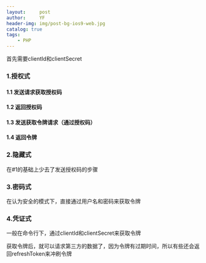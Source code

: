 ```yaml
---
layout:     post
author:     YF
header-img: img/post-bg-ios9-web.jpg
catalog: true
tags:
    - PHP
---
```

首先需要clientId和clientSecret

### 1.授权式

 #### 1.1 发送请求获取授权码
 
 #### 1.2 返回授权码
 
 #### 1.3 发送获取令牌请求（通过授权码）
 
 #### 1.4 返回令牌
 
### 2.隐藏式

  在#1的基础上少去了发送授权码的步骤
  
### 3.密码式

  在认为安全的模式下，直接通过用户名和密码来获取令牌
  
### 4.凭证式

 一般在命令行下，通过clientId和clientSecret来获取令牌



获取令牌后，就可以请求第三方的数据了，因为令牌有过期时间，所以有些还会返回refreshToken来冲刷令牌
